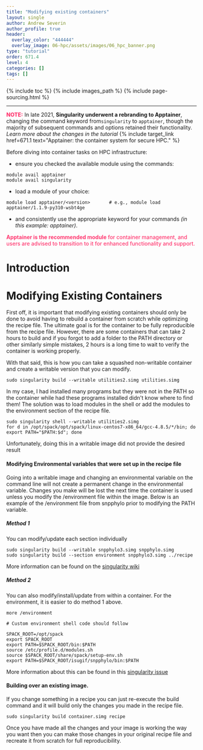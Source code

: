 ```yaml
---
title: "Modifying existing containers"
layout: single
author: Andrew Severin
author_profile: true
header:
  overlay_color: "444444"
  overlay_image: 06-hpc/assets/images/06_hpc_banner.png
type: "tutorial"
order: 671.4
level: 4
categories: []
tags: []
---
```


{% include toc %}
{% include images_path %}
{% include page-sourcing.html %}

---

<span style="color: #ff3870;font-weight: 800;">NOTE:</span>
In late 2021, **Singularity underwent a rebranding to Apptainer**, changing the command keyword from`singularity` to `apptainer`, though the majority of subsequent commands and options retained their functionality. <i>Learn more about the changes in the tutorial</i> {% include target_link href=671.1 text="Apptainer: the container system for secure HPC." %}

Before diving into container tasks on HPC infrastructure:
* ensure you checked the available module using the commands:
```
module avail apptainer
module avail singularity
```
* load a module of your choice:
```
module load apptainer/<version>       # e.g., module load apptainer/1.1.9-py310-wsbt4ge
```
* and consistently use the appropriate keyword for your commands *(in this example: apptainer)*.

<span style="color: #ff3870;font-weight: 500;"><b>Apptainer is the recommended module</b> for container management, and users are advised to transition to it for enhanced functionality and support.</span>

# Introduction

# Modifying Existing Containers

First off, it is important that modifying existing containers should only be done to avoid having to rebuild a container from scratch while optimizing the recipe file.  The ultimate goal is for the container to be fully reproducible from the recipe file.  However, there are some containers that can take 2 hours to build and if you forgot to add a folder to the PATH directory or other similarly simple mistakes, 2 hours is a long time to wait to verify the container is working properly.

With that said, this is how you can take a squashed non-writable container and create a writable version that you can modify.  

```
sudo singularity build --writable utilities2.simg utilities.simg
```

In my case, I had installed many programs but they were not in the PATH so the container while had these programs installed didn't know where to find them!  The solution was to load modules in the shell or add the modules to the environment section of the recipe file.

```
sudo singularity shell --writable utilities2.simg
for d in /opt/spack/opt/spack/linux-centos7-x86_64/gcc-4.8.5/*/bin; do export PATH="$PATH:$d"; done
```

Unfortunately, doing this in a writable image did not provide the desired result


#### Modifying Environmental variables that were set up in the recipe file

Going into a writable image and changing an environmental variable on the command line will not create a permanent change in the environmental variable.   Changes you make will be lost the next time the container is used unless you modify the /environment file within the image.  Below is an example of the /environment file from snpphylo prior to modifying the PATH variable.

##### Method 1

You can modify/update each section individually

```
sudo singularity build --writable snpphylo3.simg snpphylo.simg
sudo singularity build --section environment snpphylo3.simg ../recipe
```
More information can be found on the [singularity wiki](http://singularity.lbl.gov/docs-build-container)


##### Method 2
You can also modify/install/update from within a container.  For the environment, it is easier to do method 1 above.

```
more /environment
```

```
# Custom environment shell code should follow

SPACK_ROOT=/opt/spack
export SPACK_ROOT
export PATH=$SPACK_ROOT/bin:$PATH
source /etc/profile.d/modules.sh
source $SPACK_ROOT/share/spack/setup-env.sh
export PATH=$SPACK_ROOT/isugif/snpphylo/bin:$PATH
```


More information about this can be found in this [singularity issue](https://github.com/singularityware/singularity/issues/119)


#### Building over an existing image.

If you change something in a recipe you can just re-execute the build command and it will build only the changes you made in the recipe file.

```
sudo singularity build container.simg recipe
```

Once you have made all the changes and your image is working the way you want then you can make those changes in your original recipe file and recreate it from scratch for full reproducibility.
